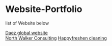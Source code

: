 # Website-Portfolio
list of Website below

[Daez global website](https://daezglobal.com/)</br>
[North Walker Consulting](https://www.nwccompliance.ca/registration)
[Happyfreshen cleaning](https://www.happyfreshen.com)

